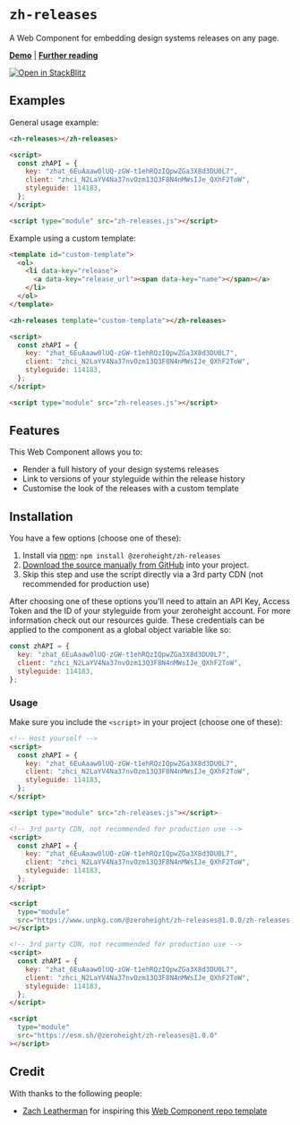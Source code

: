 # `zh-releases`

A Web Component for embedding design systems releases on any page.

**[Demo](https://zeroheight-demos.github.io/zh-releases/demo.html)** | **[Further reading](https://zeroheight.com/show-release-history-anywhere/)**

[![Open in StackBlitz](https://developer.stackblitz.com/img/open_in_stackblitz.svg)](https://stackblitz.com/~/github.com/zeroheight-demos/zh-releases?file=zh-releases.js&initialPath=/demo.html)

## Examples

General usage example:

```html
<zh-releases></zh-releases>

<script>
  const zhAPI = {
    key: "zhat_6EuAaaw0lUQ-zGW-t1ehRQzIQpwZGa3X8d3DU0L7",
    client: "zhci_N2LaYV4Na37nvOzm13Q3F8N4nMWsIJe_QXhF2ToW",
    styleguide: 114183,
  };
</script>

<script type="module" src="zh-releases.js"></script>
```

Example using a custom template:

```html
<template id="custom-template">
  <ol>
    <li data-key="release">
      <a data-key="release_url"><span data-key="name"></span></a>
    </li>
  </ol>
</template>

<zh-releases template="custom-template"></zh-releases>

<script>
  const zhAPI = {
    key: "zhat_6EuAaaw0lUQ-zGW-t1ehRQzIQpwZGa3X8d3DU0L7",
    client: "zhci_N2LaYV4Na37nvOzm13Q3F8N4nMWsIJe_QXhF2ToW",
    styleguide: 114183,
  };
</script>

<script type="module" src="zh-releases.js"></script>
```

## Features

This Web Component allows you to:

- Render a full history of your design systems releases
- Link to versions of your styleguide within the release history
- Customise the look of the releases with a custom template

## Installation

You have a few options (choose one of these):

1. Install via [npm](https://www.npmjs.com/package/@zeroheight/zh-releases): `npm install @zeroheight/zh-releases`
1. [Download the source manually from GitHub](https://github.com/zeroheight-demos/zh-releases/releases) into your project.
1. Skip this step and use the script directly via a 3rd party CDN (not recommended for production use)

After choosing one of these options you'll need to attain an API Key, Access Token and the ID of your styleguide from your zeroheight account. For more information check out our resources guide. These credentials can be applied to the component as a global object variable like so:

```js
const zhAPI = {
  key: "zhat_6EuAaaw0lUQ-zGW-t1ehRQzIQpwZGa3X8d3DU0L7",
  client: "zhci_N2LaYV4Na37nvOzm13Q3F8N4nMWsIJe_QXhF2ToW",
  styleguide: 114183,
};
```

### Usage

Make sure you include the `<script>` in your project (choose one of these):

```html
<!-- Host yourself -->
<script>
  const zhAPI = {
    key: "zhat_6EuAaaw0lUQ-zGW-t1ehRQzIQpwZGa3X8d3DU0L7",
    client: "zhci_N2LaYV4Na37nvOzm13Q3F8N4nMWsIJe_QXhF2ToW",
    styleguide: 114183,
  };
</script>

<script type="module" src="zh-releases.js"></script>
```

```html
<!-- 3rd party CDN, not recommended for production use -->
<script>
  const zhAPI = {
    key: "zhat_6EuAaaw0lUQ-zGW-t1ehRQzIQpwZGa3X8d3DU0L7",
    client: "zhci_N2LaYV4Na37nvOzm13Q3F8N4nMWsIJe_QXhF2ToW",
    styleguide: 114183,
  };
</script>

<script
  type="module"
  src="https://www.unpkg.com/@zeroheight/zh-releases@1.0.0/zh-releases.js"
></script>
```

```html
<!-- 3rd party CDN, not recommended for production use -->
<script>
  const zhAPI = {
    key: "zhat_6EuAaaw0lUQ-zGW-t1ehRQzIQpwZGa3X8d3DU0L7",
    client: "zhci_N2LaYV4Na37nvOzm13Q3F8N4nMWsIJe_QXhF2ToW",
    styleguide: 114183,
  };
</script>

<script
  type="module"
  src="https://esm.sh/@zeroheight/zh-releases@1.0.0"
></script>
```

## Credit

With thanks to the following people:

- [Zach Leatherman](https://zachleat.com) for inspiring this [Web Component repo template](https://github.com/daviddarnes/component-template)
